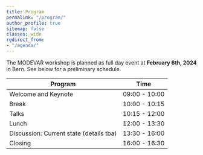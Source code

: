 ```yaml
---
title: Program
permalink: "/program/"
author_profile: true
sitemap: false
classes: wide
redirect_from:
- "/agenda/"
---
```


The MODEVAR workshop is planned as full day event at **February 6th, 2024** in Bern. See below for a preliminary schedule. 


| Program                                 | Time          |
| --------------------------------------- | ------------- |
| Welcome and Keynote                     | 09:00 - 10:00 |
| Break                                   | 10:00 - 10:15 |
| Talks                                   | 10:15 - 12:00 |
| Lunch                                   | 12:00 - 13:30 |
| Discussion: Current state (details tba) | 13:30 - 16:00 |
| Closing                                 | 16:00 - 16:30 |